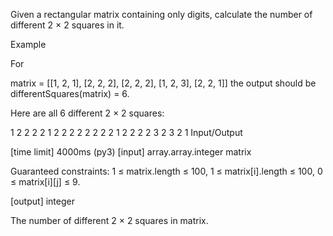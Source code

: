 Given a rectangular matrix containing only digits, calculate the number of different 2 × 2 squares in it.

Example

For

matrix = [[1, 2, 1],
          [2, 2, 2],
          [2, 2, 2],
          [1, 2, 3],
          [2, 2, 1]]
the output should be
differentSquares(matrix) = 6.

Here are all 6 different 2 × 2 squares:

1 2
2 2
2 1
2 2
2 2
2 2
2 2
1 2
2 2
2 3
2 3
2 1
Input/Output

[time limit] 4000ms (py3)
[input] array.array.integer matrix

Guaranteed constraints:
1 ≤ matrix.length ≤ 100,
1 ≤ matrix[i].length ≤ 100,
0 ≤ matrix[i][j] ≤ 9.

[output] integer

The number of different 2 × 2 squares in matrix.

